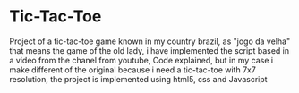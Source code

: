 # Tic-Tac-Toe
Project of a tic-tac-toe game known in my country brazil,  as "jogo da velha" that means the game of the old lady, i have implemented the script based in a video from the chanel from youtube, Code explained, but in my case i make different of the original because i need a tic-tac-toe with 7x7 resolution, the project is implemented using html5, css and Javascript
